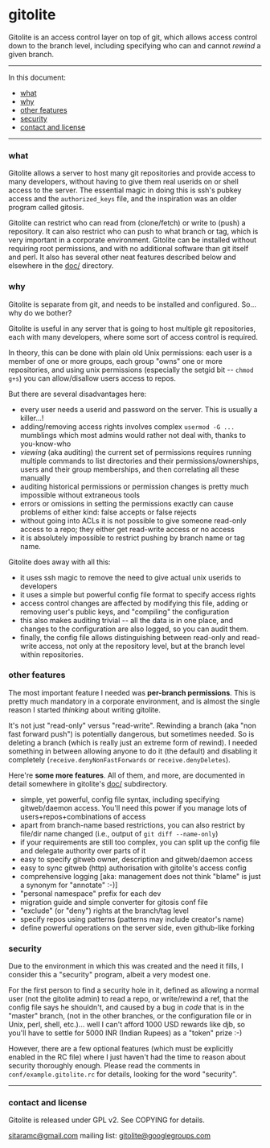 # gitolite

Gitolite is an access control layer on top of git, which allows access control
down to the branch level, including specifying who can and cannot *rewind* a
given branch.

----

In this document:

  * <a href="#what">what</a>
  * <a href="#why">why</a>
  * <a href="#other_features">other features</a>
  * <a href="#security">security</a>
  * <a href="#contact_and_license">contact and license</a>

----

<a name="what"></a>

### what

Gitolite allows a server to host many git repositories and provide access to
many developers, without having to give them real userids on or shell access
to the server.  The essential magic in doing this is ssh's pubkey access and
the `authorized_keys` file, and the inspiration was an older program called
gitosis.

Gitolite can restrict who can read from (clone/fetch) or write to (push) a
repository.  It can also restrict who can push to what branch or tag, which is
very important in a corporate environment.  Gitolite can be installed without
requiring root permissions, and with no additional software than git itself
and perl.  It also has several other neat features described below and
elsewhere in the [doc/][docs] directory.

<a name="why"></a>

### why

Gitolite is separate from git, and needs to be installed and configured.  So...
why do we bother?

Gitolite is useful in any server that is going to host multiple git
repositories, each with many developers, where some sort of access control is
required.

In theory, this can be done with plain old Unix permissions: each user is a
member of one or more groups, each group "owns" one or more repositories, and
using unix permissions (especially the setgid bit -- `chmod g+s`) you can
allow/disallow users access to repos.

But there are several disadvantages here:

  * every user needs a userid and password on the server.  This is usually a
    killer...!
  * adding/removing access rights involves complex `usermod -G ...` mumblings
    which most admins would rather not deal with, thanks to you-know-who
  * *viewing* (aka auditing) the current set of permissions requires running
    multiple commands to list directories and their permissions/ownerships,
    users and their group memberships, and then correlating all these manually
  * auditing historical permissions or permission changes is pretty much
    impossible without extraneous tools
  * errors or omissions in setting the permissions exactly can cause problems
    of either kind: false accepts or false rejects
  * without going into ACLs it is not possible to give someone read-only
    access to a repo; they either get read-write access or no access
  * it is absolutely impossible to restrict pushing by branch name or tag
    name.

Gitolite does away with all this:

  * it uses ssh magic to remove the need to give actual unix userids to
    developers
  * it uses a simple but powerful config file format to specify access rights
  * access control changes are affected by modifying this file, adding or
    removing user's public keys, and "compiling" the configuration
  * this also makes auditing trivial -- all the data is in one place, and
    changes to the configuration are also logged, so you can audit them.
  * finally, the config file allows distinguishing between read-only and
    read-write access, not only at the repository level, but at the branch
    level within repositories.

<a name="other_features"></a>

### other features

The most important feature I needed was **per-branch permissions**.  This is
pretty much mandatory in a corporate environment, and is almost the single
reason I started *thinking* about writing gitolite.

It's not just "read-only" versus "read-write".  Rewinding a branch (aka "non
fast forward push") is potentially dangerous, but sometimes needed.  So is
deleting a branch (which is really just an extreme form of rewind).  I needed
something in between allowing anyone to do it (the default) and disabling it
completely (`receive.denyNonFastForwards` or `receive.denyDeletes`).

Here're **some more features**.  All of them, and more, are documented in
detail somewhere in gitolite's [doc/][docs] subdirectory.

  * simple, yet powerful, config file syntax, including specifying
    gitweb/daemon access.  You'll need this power if you manage lots of
    users+repos+combinations of access
  * apart from branch-name based restrictions, you can also restrict by
    file/dir name changed (i.e., output of `git diff --name-only`)
  * if your requirements are still too complex, you can split up the config
    file and delegate authority over parts of it
  * easy to specify gitweb owner, description and gitweb/daemon access
  * easy to sync gitweb (http) authorisation with gitolite's access config
  * comprehensive logging [aka: management does not think "blame" is just a
    synonym for "annotate" :-)]
  * "personal namespace" prefix for each dev
  * migration guide and simple converter for gitosis conf file
  * "exclude" (or "deny") rights at the branch/tag level
  * specify repos using patterns (patterns may include creator's name)
  * define powerful operations on the server side, even github-like forking

<a name="security"></a>

### security

Due to the environment in which this was created and the need it fills, I
consider this a "security" program, albeit a very modest one.

For the first person to find a security hole in it, defined as allowing a
normal user (not the gitolite admin) to read a repo, or write/rewind a ref,
that the config file says he shouldn't, and caused by a bug in *code* that is
in the "master" branch, (not in the other branches, or the configuration file
or in Unix, perl, shell, etc.)...  well I can't afford 1000 USD rewards like
djb, so you'll have to settle for 5000 INR (Indian Rupees) as a "token" prize
:-)

However, there are a few optional features (which must be explicitly enabled
in the RC file) where I just haven't had the time to reason about security
thoroughly enough.  Please read the comments in `conf/example.gitolite.rc` for
details, looking for the word "security".

----

<a name="contact_and_license"></a>

### contact and license

Gitolite is released under GPL v2.  See COPYING for details.

sitaramc@gmail.com
mailing list: gitolite@googlegroups.com

[docs]: http://github.com/sitaramc/gitolite/blob/pu/doc
